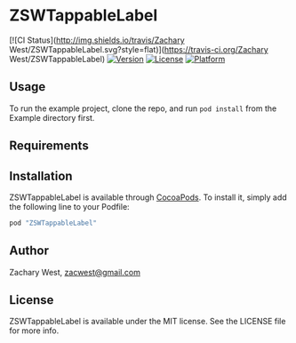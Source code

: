 # ZSWTappableLabel

[![CI Status](http://img.shields.io/travis/Zachary West/ZSWTappableLabel.svg?style=flat)](https://travis-ci.org/Zachary West/ZSWTappableLabel)
[![Version](https://img.shields.io/cocoapods/v/ZSWTappableLabel.svg?style=flat)](http://cocoapods.org/pods/ZSWTappableLabel)
[![License](https://img.shields.io/cocoapods/l/ZSWTappableLabel.svg?style=flat)](http://cocoapods.org/pods/ZSWTappableLabel)
[![Platform](https://img.shields.io/cocoapods/p/ZSWTappableLabel.svg?style=flat)](http://cocoapods.org/pods/ZSWTappableLabel)

## Usage

To run the example project, clone the repo, and run `pod install` from the Example directory first.

## Requirements

## Installation

ZSWTappableLabel is available through [CocoaPods](http://cocoapods.org). To install
it, simply add the following line to your Podfile:

```ruby
pod "ZSWTappableLabel"
```

## Author

Zachary West, zacwest@gmail.com

## License

ZSWTappableLabel is available under the MIT license. See the LICENSE file for more info.
